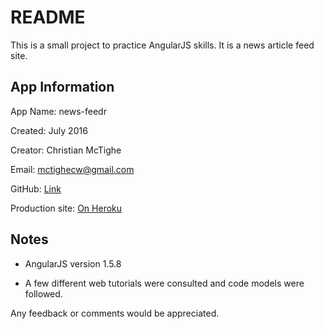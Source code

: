# README

This is a small project to practice AngularJS skills.
It is a news article feed site.

## App Information

App Name: news-feedr

Created: July 2016

Creator: Christian McTighe

Email: mctighecw@gmail.com

GitHub: [Link](https://github.com/mctighecw/news-feedr.git)

Production site: [On Heroku](https://newsfeedr.herokuapp.com/)

## Notes

* AngularJS version 1.5.8

* A few different web tutorials were consulted and code models were followed.

Any feedback or comments would be appreciated.